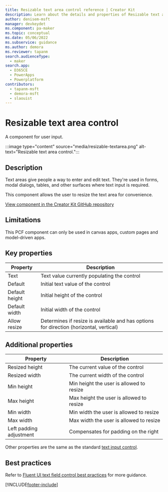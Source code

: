 ```yaml
---
title: Resizable text area control reference | Creator Kit
description: Learn about the details and properties of Resizable text area control in the Creator Kit.
author: denisem-msft
manager: devkeydet
ms.component: pa-maker
ms.topic: conceptual
ms.date: 05/06/2022
ms.subservice: guidance
ms.author: demora
ms.reviewer: tapanm
search.audienceType: 
  - maker
search.app: 
  - D365CE
  - PowerApps
  - Powerplatform
contributors:
  - tapanm-msft
  - demora-msft
  - slaouist
---
```

# Resizable text area control

A component for user input.

:::image type="content" source="media/resizable-textarea.png" alt-text="Resizable text area control.":::

## Description

Text areas give people a way to enter and edit text. They're used in forms, modal dialogs, tables, and other surfaces where text input is required. 

This component allows the user to resize the text area for convenience.

[View component in the Creator Kit GitHub repository](https://github.com/microsoft/powercat-creator-kit/tree/main/CreatorKitCore/SolutionPackage/Controls/cat_PowerCAT.ResizableTextarea)

## Limitations

This PCF component can only be used in canvas apps, custom pages and model-driven apps.

## Key properties

| Property | Description |
| -------- | ----------- |
| Text | Text value currently populating the control |
| Default | Initial text value of the control |
| Default height | Initial height of the control |
| Default width | Initial width of the control |
| Allow resize | Determines if resize is available and has options for direction (horizontal, vertical) |

## Additional properties

| Property | Description |
| -------- | ----------- |
| Resized height | The current value of the control |
| Resized width | The current width of the control |
| Min height | Min height the user is allowed to resize |
| Max height | Max height the user is allowed to resize |
| Min width | Min width the user is allowed to resize |
| Max width | Max width the user is allowed to resize |
| Left padding adjustment | Compensates for padding on the right |

Other properties are the same as the standard [text input control](/power-apps/maker/canvas-apps/controls/control-text-input).

## Best practices

Refer to [Fluent UI text field control best practices](https://developer.microsoft.com/fluentui#/controls/web/textfield) for more guidance.

[!INCLUDE[footer-include](../../includes/footer-banner.md)]